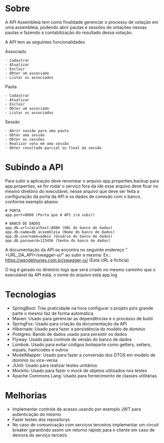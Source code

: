 # Sobre

A API Assembleia tem como finalidade gerenciar o processo de votação em uma assembleia, podendo abrir pautas e sessões de votações 
nessas pautas e fazendo a contabilização do resultado dessa votação.

A API tem as seguintes funcionalidades

Associado

	- Cadastrar
	- Atualizar
	- Excluir
	- Obter um associado
	- Listar os associados

Pauta

	- Cadastrar
	- Atualizar
	- Excluir
	- Obter um associado
	- Listar os associados

Sessão

	- Abrir sessão para uma pauta
	- Obter uma sessão
	- Obter as sessões
	- Realizar voto em uma sessão
	- Obter resultado parcial ou final da sessão

# Subindo a API
	
Para subir a aplicação deve renomear o arquivo app.properties.backup para app.properties, se for rodar o serviço fora da ide
esse arquivo deve ficar no mesmo diretório do executável, nesse arquivo que deve ser feita a configuração da porta da API
e os dados de conexão com o banco, conforme exemplo abaixo:

	# PORTA
	app.port=8080 (Porta que A API irá subir)

	# BANCO DE DADOS
	app.db.url=localhost:8080 (URL do banco de dados)
	app.db.name=db_assembleia (Nome do banco de dados)
	app.db.username=admin (Usuário do banco de dados)
	app.db.password=123456 (Senha do banco de dados)

A documentação da API se encontra no seguinte endereço "<URL_DA_API>/swagger-ui/" ao subir a mesma:
	Ex.: https://wendelnunes.com.br/swagger-ui/ (Está URL é ficticia)

O log é gerado no diretório logs que será criado no mesmo caminho que o executável da API está, o nome do arquivo está app.log

# Tecnologias

- SpringBoot: Trás praticidade na hora configurar o projeto pois grande parte o mesmo faz de forma automática
- Maven: Usado para gerenciar as dependências e o processo de build
- SpringFox: Usado para criação da documentação da API
- Hibernate: Usado para fazer a persistência do modelo de domínio	
- Postgres: Bando de dados usado para persistir os dados
- Flyway: Usado para controle de versão do banco de dados
- Lombok: Usado para evitar códigos boileparte como getters, setters, equals, hashcodes e outros
- ModelMapper: Usado para fazer a conversão dos DTOS em modelo de domínio ou vice-versa
- JUnit: Usado para realizar testes unitários
- Mockito: Usado para fazer o mock de objetos utilizados nos testes
- Apache Commons Lang: Usado para fornecimento de classes utilitárias
	
# Melhorias

- Implementar controle de acesso usando por exemplo JWT para autenticação do mesmo
- Fazer testes dos repositorys
- No caso de comunicação com serviços terceiros implementar um circuit breaker garantindo assim um retorno rápido para 
  o cliente em caso de demora do serviço terceiro
